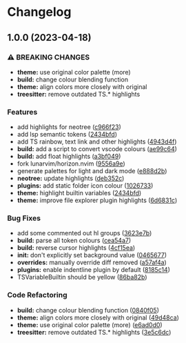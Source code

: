 # Changelog

## 1.0.0 (2023-04-18)


### ⚠ BREAKING CHANGES

* **theme:** use original color palette (more)
* **build:** change colour blending function
* **theme:** align colors more closely with original
* **treesitter:** remove outdated TS.* highlights

### Features

* add highlights for neotree ([c966f23](https://github.com/akinsho/horizon.nvim/commit/c966f23be4ad2b2d22cd64823143815fae22a6ae))
* add lsp semantic tokens ([2434bfd](https://github.com/akinsho/horizon.nvim/commit/2434bfd8d887dc90af338c3a8d0d2b31d66fc67f))
* add TS rainbow, text link and other highlights ([4943d4f](https://github.com/akinsho/horizon.nvim/commit/4943d4ff2c825eba81ec1bfa858e04b2ba27e298))
* **build:** add a script to convert vscode colours ([ae99c64](https://github.com/akinsho/horizon.nvim/commit/ae99c64f56bd790cc4fc683a8bb376cf070d7dde))
* **build:** add float highlights ([a3bf049](https://github.com/akinsho/horizon.nvim/commit/a3bf0490ebddd6035934858a2d8dcbf93b8341b3))
* fork lunarvim/horizon.nvim ([9556a9e](https://github.com/akinsho/horizon.nvim/commit/9556a9ec18f2d1c02a4f9f1da1b298aade4a2633))
* generate palettes for light and dark mode ([e888d2b](https://github.com/akinsho/horizon.nvim/commit/e888d2b1ba231434e37b72179736c83c8f09364b))
* **neotree:** update highlights ([deb352c](https://github.com/akinsho/horizon.nvim/commit/deb352c017326cc937f36dd46b497497f2430490))
* **plugins:** add static folder icon colour ([1026733](https://github.com/akinsho/horizon.nvim/commit/10267336e23849543457ae1f4ac126900494231c))
* **theme:** highlight builtin variables ([2434bfd](https://github.com/akinsho/horizon.nvim/commit/2434bfd8d887dc90af338c3a8d0d2b31d66fc67f))
* **theme:** improve file explorer plugin highlights ([6d6831c](https://github.com/akinsho/horizon.nvim/commit/6d6831c1b3da0977dc74d2c1392dd94fbcc961cb))


### Bug Fixes

* add some commented out hl groups ([3623e7b](https://github.com/akinsho/horizon.nvim/commit/3623e7bfe3de9a7c7407b7942f49a66eece620c0))
* **build:** parse all token colours ([cea54a7](https://github.com/akinsho/horizon.nvim/commit/cea54a7c6571165f1b6dd8cac999c4cb340551fa))
* **build:** reverse cursor highlights ([4cf15ea](https://github.com/akinsho/horizon.nvim/commit/4cf15ead80baf60145a477dfbaf485ec9e50e33f))
* **init:** don't explicitly set background value ([0465677](https://github.com/akinsho/horizon.nvim/commit/0465677024260027d3069d7a6ee3cdf0a34b33b5))
* **overrides:** manually override diff removed ([a57af4a](https://github.com/akinsho/horizon.nvim/commit/a57af4aada5c2df9e362cef38e003bcaaf812feb))
* **plugins:** enable indentline plugin by default ([8185c14](https://github.com/akinsho/horizon.nvim/commit/8185c141f6fc135a6d71f489225717bca4a74ea7))
* TSVariableBuiltin should be yellow ([86ba82b](https://github.com/akinsho/horizon.nvim/commit/86ba82bcb51ce474a798debb473f954eb6a59819))


### Code Refactoring

* **build:** change colour blending function ([0840f05](https://github.com/akinsho/horizon.nvim/commit/0840f05c65b5c1b066abeb31a74d014191848ad1))
* **theme:** align colors more closely with original ([49d48ca](https://github.com/akinsho/horizon.nvim/commit/49d48ca36cdbeb196350bea379d810019ba7c59e))
* **theme:** use original color palette (more) ([e6ad0d0](https://github.com/akinsho/horizon.nvim/commit/e6ad0d08a48855489b76ae047bbc81629b863d47))
* **treesitter:** remove outdated TS.* highlights ([3e5c6dc](https://github.com/akinsho/horizon.nvim/commit/3e5c6dcf8460da1ece70bda1b00cfc5bcbb9c882))
